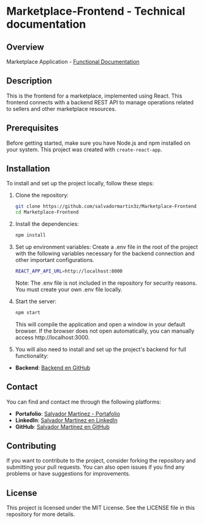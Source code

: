 # Marketplace-Frontend - Technical documentation

## Overview
Marketplace Application - [Functional Documentation](https://github.com/kristophermt3z/Marketplace/blob/main/README.md)

## Description
This is the frontend for a marketplace, implemented using React. This frontend connects with a backend REST API to manage operations related to sellers and other marketplace resources.

## Prerequisites
Before getting started, make sure you have Node.js and npm installed on your system. This project was created with `create-react-app`.

## Installation
To install and set up the project locally, follow these steps:

1. Clone the repository:
   ```bash
   git clone https://github.com/salvadormartin3z/Marketplace-Frontend
   cd Marketplace-Frontend

2. Install the dependencies:
    ```bash
    npm install
    ```

3. Set up environment variables:
   Create a .env file in the root of the project with the following variables necessary for the backend connection and other important configurations.

    ```bash
    REACT_APP_API_URL=http://localhost:8000
    ```

   Note: The .env file is not included in the repository for security reasons. You must create your own .env file locally.

4. Start the server:
    ```bash
    npm start
    ```

   This will compile the application and open a window in your default browser. If the browser does not open automatically, you can manually access http://localhost:3000.

5. You will also need to install and set up the project's backend for full functionality:
- **Backend**: [Backend en GitHub](https://github.com/salvadormartin3z/Marketplace-Backend)

## Contact

You can find and contact me through the following platforms:

- **Portafolio**: [Salvador Martínez - Portafolio](https://salvadormartin3z.netlify.app/)
- **LinkedIn**: [Salvador Martínez en LinkedIn](https://www.linkedin.com/in/salvadormtz/)
- **GitHub**: [Salvador Martínez en GitHub](https://github.com/kristophermt3z)

## Contributing
If you want to contribute to the project, consider forking the repository and submitting your pull requests. You can also open issues if you find any problems or have suggestions for improvements.

## License
This project is licensed under the MIT License. See the LICENSE file in this repository for more details.
